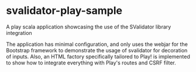 # svalidator-play-sample
A play scala application showcasing the use of the SValidator library integration

The application has minimal configuration, and only uses the webjar for the Bootstrap framework to 
demonstrate the usage of svalidator for decoration of inputs.  Also, an HTML factory specifically tailored to Play! is
implemented to show how to integrate everything with Play's routes and CSRF filter.
